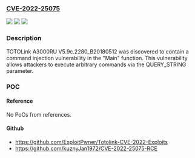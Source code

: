 ### [CVE-2022-25075](https://cve.mitre.org/cgi-bin/cvename.cgi?name=CVE-2022-25075)
![](https://img.shields.io/static/v1?label=Product&message=n%2Fa&color=blue)
![](https://img.shields.io/static/v1?label=Version&message=n%2Fa&color=blue)
![](https://img.shields.io/static/v1?label=Vulnerability&message=n%2Fa&color=brighgreen)

### Description

TOTOLink A3000RU V5.9c.2280_B20180512 was discovered to contain a command injection vulnerability in the "Main" function. This vulnerability allows attackers to execute arbitrary commands via the QUERY_STRING parameter.

### POC

#### Reference
No PoCs from references.

#### Github
- https://github.com/ExploitPwner/Totolink-CVE-2022-Exploits
- https://github.com/kuznyJan1972/CVE-2022-25075-RCE

